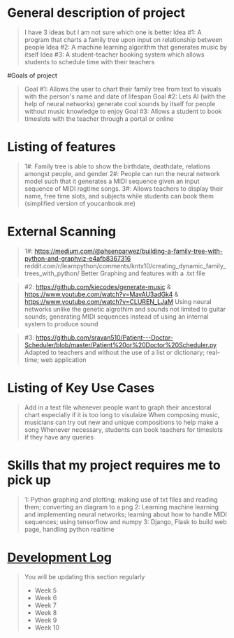 # General description of project
> I have 3 ideas but I am not sure which one is better 
> Idea #1: A program that charts a family tree upon input on relationship between people
> Idea #2: A machine learning algorithm that generates music by itself 
> Idea #3: A student-teacher booking system which allows students to schedule time with their teachers

#Goals of project
> Goal #1: Allows the user to chart their family tree from text to visuals with the person's name and date of lifespan 
> Goal #2: Lets AI (with the help of neural networks) generate cool sounds by itself for people without music knowledge to enjoy 
> Goal #3: Allows a student to book timeslots with the teacher through a portal or online

# Listing of features
> 1#: Family tree is able to show the birthdate, deathdate, relations amongst people, and gender 
> 2#: People can run the neural network model such that it generates a MIDI sequence given an input sequence of MIDI ragtime songs.
> 3#: Allows teachers to display their name, free time slots, and subjects while students can book them (simplified version of youcanbook.me)

# External Scanning
>1#: https://medium.com/@ahsenparwez/building-a-family-tree-with-python-and-graphviz-e4afb8367316
>reddit.com/r/learnpython/comments/kntx10/creating_dynamic_family_trees_with_python/
> Better Graphing and features with a .txt file 


> #2: https://github.com/kiecodes/generate-music & https://www.youtube.com/watch?v=MavAU3adGk4 & https://www.youtube.com/watch?v=CLUREN_LJaM
> Using neural networks unlike the genetic algrothim and sounds not limited to guitar sounds; generating MIDI sequences instead of using an internal system to produce sound


> #3: https://github.com/sravan510/Patient---Doctor-Scheduler/blob/master/Patient%20or%20Doctor%20Scheduler.py
> Adapted to teachers and without the use of a list or dictionary; real-time; web application
> 
# Listing of Key Use Cases
> Add in a text file whenever people want to graph their ancestoral chart especially if it is too long to visulaize
> When composing music, musicians can try out new and unique compositions to help make a song
> Whenever necessary, students can book teachers for timeslots if they have any queries

# Skills that my project requires me to pick up
> 1: Python graphing and plotting; making use of txt files and reading them; converting an diagram to a png
> 2: Learning machine learning and implementing neural networks; learning about how to handle MIDI sequences; using tensorflow and numpy
> 3: Django, Flask to build web page, handling python realtime 

# [Development Log](/devlog.md)
> You will be updating this section regularly
> - Week 5
> - Week 6
> - Week 7
> - Week 8
> - Week 9
> - Week 10
